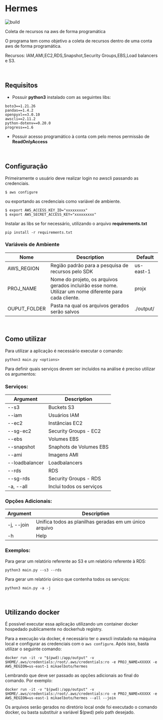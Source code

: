 # Hermes
![build](https://github.com/chnacib/aws-sdk-hermes/actions/workflows/ci.yml/badge.svg)

Coleta de recursos na aws de forma programática

O programa tem como objetivo a coleta de recursos dentro de uma conta aws de forma programática.

Recursos: IAM,AMI,EC2,RDS,Snapshot,Security Groups,EBS,Load balancers e S3.


<br>

## Requisitos

* Possuir **python3** instalado com as seguintes libs:

```
boto3==1.21.26
pandas==1.4.2
openpyxl==3.0.10
awscli==2.11.2
python-dotenv==0.20.0
progress==1.6
```

* Possuir acesso programático à conta com pelo menos permissão de **ReadOnlyAccess**

<br>

## Configuração

Primeiramente o usuário deve realizar login no awscli passando as credenciais.
```
$ aws configure
```

ou exportando as credenciais como variável de ambiente.

```
$ export AWS_ACCESS_KEY_ID="xxxxxxxxx"
$ export AWS_SECRET_ACCESS_KEY="xxxxxxxxx"
```
Instalar as libs se for necessário, utilizando o arquivo **requirements.txt**
```
pip install -r requirements.txt
```


### Variáveis de Ambiente

| Nome | Description  | Default |
| --- |  --- |  --- |
AWS_REGION | Região padrão para a pesquisa de recursos pelo SDK | us-east-1
PROJ_NAME | Nome do projeto, os arquivos gerados incluírão esse nome. Utilizar um nome diferente para cada cliente. | projx
OUPUT_FOLDER | Pasta na qual os arquivos gerados serão salvos | ./output/

<br>

## Como utilizar

Para utilizar a aplicação é necessário executar o comando:
```
python3 main.py <options>
```
Para definir quais serviços devem ser incluídos na análise é preciso utilizar os argumentos:



### Serviços:

| Argument | Description |
| --- |  --- |
| --s3 | Buckets S3 | 
| --iam | Usuários IAM |
| --ec2 | Instâncias EC2 | 
| --sg-ec2 | Security Groups - EC2 |
| --ebs | Volumes EBS |
| --snapshot | Snaphots de Volumes EBS |
| --ami | Imagens AMI |
| --loadbalancer | Loadbalancers |
| --rds | RDS |
| --sg-rds | Security Groups - RDS |
| -a, --all | Inclui todos os serviços | 




### Opções Adicionais:

| Argument | Description |
| --- |  --- |
| -j, --join | Unifica todos as planilhas geradas em um único arquivo | 
| -h | Help | 


### Exemplos:




Para gerar um relatório referente ao S3 e um relatório referente à RDS:

```
python3 main.py --s3 --rds
```

Para gerar um relatório único que contenha todos os serviços:

```
python3 main.py -a -j
```
<br>


## Utilizando docker

É possível executar essa aplicação utilizando um container docker hospedado publicamente no dockerhub registry.

Para a execução via docker, é necessário ter o awscli instalado na máquina local e configurar as credenciais com o `aws configure`. Após isso, basta utilizar o seguinte comando:

```
docker run -it -v "$(pwd):/app/output" -v $HOME/.aws/credentials:/root/.aws/credentials:ro -e PROJ_NAME=XXXXX -e AWS_REGION=us-east-1 mikaelboto/hermes 
```

Lembrando que deve ser passado as opções adicionais ao final do comando. Por exemplo:

```
docker run -it -v "$(pwd):/app/output" -v $HOME/.aws/credentials:/root/.aws/credentials:ro -e PROJ_NAME=XXXXX -e AWS_REGION=us-east-1 mikaelboto/hermes --all --join

```

Os arquivos serão gerados no diretório local onde foi executado o comando docker, ou basta substituir a variável $(pwd) pelo path desejado.


